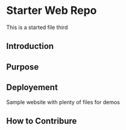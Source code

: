 # Starter Web Repo

This is a started file third

## Introduction

## Purpose

## Deployement

Sample website with plenty of files for demos

## How to Contribure
